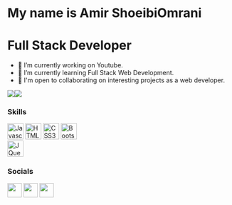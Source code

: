 My name is Amir ShoeibiOmrani
==================================================
Full Stack Developer
==================================================
- 🔭 I’m currently working on Youtube.
- 🌱 I’m currently learning Full Stack Web Development.
- 🤝 I'm open to collaborating on interesting projects as a web developer.

<a href="https://www.twitter.com/AmirOmrani_ARSO" target="_blank" rel="noreferrer"><img src="https://img.shields.io/twitter/follow/AmirOmrani_ARSO?logo=twitter&style=for-the-badge&color=0891b2&labelColor=1c1917"/></a><a href="https://www.github.com/Amirshoeibiomrani" target="_blank" rel="noreferrer"><img src="https://img.shields.io/github/followers/Amirshoeibiomrani?logo=github&style=for-the-badge&color=0891b2&labelColor=1c1917" /></a>
                  
### Skills
<p align="left">
  
<a href="https://developer.mozilla.org/en-US/docs/Web/JavaScript" target="_blank" rel="noreferrer"><img src="https://raw.githubusercontent.com/danielcranney/readme-generator/main/public/icons/skills/javascript-colored.svg" width="36" height="36" alt="Javascript" /></a>
<a href="https://developer.mozilla.org/en-US/docs/Glossary/HTML5" target="_blank" rel="noreferrer"><img src="https://raw.githubusercontent.com/danielcranney/readme-generator/main/public/icons/skills/html5-colored.svg" width="36" height="36" alt="HTML5" /></a>
<a href="https://developer.mozilla.org/en-US/docs/Web/CSS" target="_blank" rel="noreferrer"><img src="https://raw.githubusercontent.com/danielcranney/readme-generator/main/public/icons/skills/css3-colored.svg" width="36" height="36" alt="CSS3" /></a>
<a href="https://getbootstrap.com/" target="_blank" rel="noreferrer"><img src="https://raw.githubusercontent.com/danielcranney/readme-generator/main/public/icons/skills/bootstrap-colored.svg" width="36" height="36" alt="Bootstrap" /></a>      
<a href="https://jquery.com/" target="_blank" rel="noreferrer"><img src="https://raw.githubusercontent.com/danielcranney/readme-generator/main/public/icons/skills/jquery-colored.svg" width="36" height="36" alt="JQuery" /></a>
</p>

### Socials
                  
<p align="left">
   
<a href="https://www.github.com/Amirshoeibiomrani" target="_blank" rel="noreferrer"><img src="https://raw.githubusercontent.com/danielcranney/readme-generator/main/public/icons/socials/github-dark.svg" width="32" height="32" /></a>
  <a href="https://www.linkedin.com/in/amir-shoeibi-omrani-arso-939b44200" target="_blank" rel="noreferrer"><img src="https://raw.githubusercontent.com/danielcranney/readme-generator/main/public/icons/socials/linkedin.svg" width="32" height="32" /></a>
  <a href="https://www.twitter.com/AmirOmrani_ARSO" target="_blank" rel="noreferrer"><img src="https://raw.githubusercontent.com/danielcranney/readme-generator/main/public/icons/socials/twitter.svg" width="32" height="32" /></a></p>

